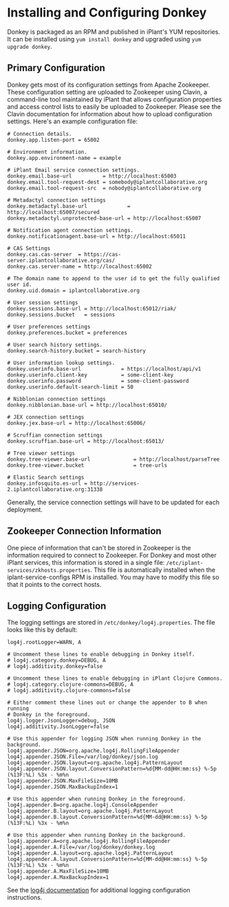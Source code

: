 # Installing and Configuring Donkey

Donkey is packaged as an RPM and published in iPlant's YUM repositories.  It
can be installed using `yum install donkey` and upgraded using `yum upgrade
donkey`.

## Primary Configuration

Donkey gets most of its configuration settings from Apache Zookeeper.  These
configuration setting are uploaded to Zookeeper using Clavin, a command-line
tool maintained by iPlant that allows configuration properties and access
control lists to easily be uploaded to Zookeeper.  Please see the Clavin
documentation for information about how to upload configuration settings.
Here's an example configuration file:

```properties
# Connection details.
donkey.app.listen-port = 65002

# Environment information.
donkey.app.environment-name = example

# iPlant Email service connection settings.
donkey.email.base-url          = http://localhost:65003
donkey.email.tool-request-dest = somebody@iplantcollaborative.org
donkey.email.tool-request-src  = nobody@iplantcollaborative.org

# Metadactyl connection settings
donkey.metadactyl.base-url             = http://localhost:65007/secured
donkey.metadactyl.unprotected-base-url = http://localhost:65007

# Notification agent connection settings.
donkey.notificationagent.base-url = http://localhost:65011

# CAS Settings
donkey.cas.cas-server  = https://cas-server.iplantcollaborative.org/cas/
donkey.cas.server-name = http://localhost:65002

# The domain name to append to the user id to get the fully qualified user id.
donkey.uid.domain = iplantcollaborative.org

# User session settings
donkey.sessions.base-url = http://localhost:65012/riak/
donkey.sessions.bucket   = sessions

# User preferences settings
donkey.preferences.bucket = preferences

# User search history settings.
donkey.search-history.bucket = search-history

# User information lookup settings.
donkey.userinfo.base-url             = https://localhost/api/v1
donkey.userinfo.client-key           = some-client-key
donkey.userinfo.password             = some-client-password
donkey.userinfo.default-search-limit = 50

# Nibblonian connection settings
donkey.nibblonian.base-url = http://localhost:65010/

# JEX connection settings
donkey.jex.base-url = http://localhost:65006/

# Scruffian connection settings
donkey.scruffian.base-url = http://localhost:65013/

# Tree viewer settings
donkey.tree-viewer.base-url              = http://localhost/parseTree
donkey.tree-viewer.bucket                = tree-urls

# Elastic Search settings
donkey.infosquito.es-url = http://services-2.iplantcollaborative.org:31338
```

Generally, the service connection settings will have to be updated for each
deployment.

## Zookeeper Connection Information

One piece of information that can't be stored in Zookeeper is the information
required to connect to Zookeeper.  For Donkey and most other iPlant services,
this information is stored in a single file:
`/etc/iplant-services/zkhosts.properties`.  This file is automatically
installed when the iplant-service-configs RPM is installed.  You may have to
modify this file so that it points to the correct hosts.

## Logging Configuration

The logging settings are stored in `/etc/donkey/log4j.properties`.  The file
looks like this by default:

```properties
log4j.rootLogger=WARN, A

# Uncomment these lines to enable debugging in Donkey itself.
# log4j.category.donkey=DEBUG, A
# log4j.additivity.donkey=false

# Uncomment these lines to enable debugging in iPlant Clojure Commons.
# log4j.category.clojure-commons=DEBUG, A
# log4j.additivity.clojure-commons=false

# Either comment these lines out or change the appender to B when running
# Donkey in the foreground.
log4j.logger.JsonLogger=debug, JSON
log4j.additivity.JsonLogger=false

# Use this appender for logging JSON when running Donkey in the background.
log4j.appender.JSON=org.apache.log4j.RollingFileAppender
log4j.appender.JSON.File=/var/log/donkey/json.log
log4j.appender.JSON.layout=org.apache.log4j.PatternLayout
log4j.appender.JSON.layout.ConversionPattern=%d{MM-dd@HH:mm:ss} %-5p (%13F:%L) %3x - %m%n
log4j.appender.JSON.MaxFileSize=10MB
log4j.appender.JSON.MaxBackupIndex=1

# Use this appender when running Donkey in the foreground.
log4j.appender.B=org.apache.log4j.ConsoleAppender
log4j.appender.B.layout=org.apache.log4j.PatternLayout
log4j.appender.B.layout.ConversionPattern=%d{MM-dd@HH:mm:ss} %-5p (%13F:%L) %3x - %m%n

# Use this appender when running Donkey in the background.
log4j.appender.A=org.apache.log4j.RollingFileAppender
log4j.appender.A.File=/var/log/donkey/donkey.log
log4j.appender.A.layout=org.apache.log4j.PatternLayout
log4j.appender.A.layout.ConversionPattern=%d{MM-dd@HH:mm:ss} %-5p (%13F:%L) %3x - %m%n
log4j.appender.A.MaxFileSize=10MB
log4j.appender.A.MaxBackupIndex=1
```

See the [log4j documentation](http://logging.apache.org/log4j/1.2/manual.html)
for additional logging configuration instructions.
